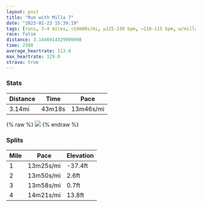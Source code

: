 ```yaml
---
layout: post
title: "Run with Milla 7"
date: "2023-01-23 15:39:19"
tags: [runs, 3-4 miles, <14m00s/mi, μ125-130 bpm, →110-115 bpm, w/milla]
race: false
distance: 3.1446914329999998
time: 2598
average_heartrate: 113.0
max_heartrate: 129.0
strava: true
---
```


### Stats

| Distance | Time | Pace |
|----------|------|------|
|3.14mi|43m18s|13m46s/mi|

{% raw %}
<img src='https://maps.googleapis.com/maps/api/staticmap?maptype=roadmap&path=enc:{cwwFbwsbMGr@Lt@Rb@FVAXWt@SXK?D?BB\?HDHPETBPOt@Er@IH_@|@UlA?bA@R@r@JIV@XLFL?PMz@MRQr@KRKb@[n@CXSl@k@vAK^BPPVBNGXO^Ib@?FHEg@zA?LvAz@lCvA^\NDt@d@nCnBtAt@~@\TXTd@RJnAV|Bt@~Bh@^PdA\^H|BMfBBXD`@Pl@`@VJZSZa@~@Gd@Nf@d@CzAE^K~BOfBEl@Ub@OKQSEc@HiDWMsAa@o@Ma@MQSCI?a@Ic@OYMMm@[GA[DiB?e@GwBq@]GeA_@mAS[OqCy@[QWe@s@e@[K{Ay@_A}@y@e@c@]iCwA{A_AmA{@_Ag@oA{@SUWMKOy@a@USI@KCK@MVKd@i@pAi@pBQd@]dAUZOv@@BB@BEF]\cABYXq@b@qABQN]Jc@HO@WWfAm@fBO^IL]nAUn@G\@@Zy@F_@Vu@Rs@nAaDFa@?GLg@DKHKb@HvBpAnCjBHBBA@BFI@BITF[I\DWLa@\wAZq@BQTs@bAsCCWJSDAb@gAAMLQ@SFOi@]c@k@IGG?YSGK@g@ASFU@Un@mBPWGEMSk@g@?EYWCOVi@D_@@g@MUK?UIIKD?AC@??[Kq@e@{@SQ?C&key=AIzaSyC1MId7bFpkLXNAaYhBSTb8jLyiSqzbDtM&size=800x800&markers=color:yellow|label:S|40.75598,-73.9981&markers=color:green|label:F|40.756999999999955,-73.99843999999999'>
{% endraw %}

### Splits

| Mile | Pace | Elevation |
|------|------|-----------|
|1|13m25s/mi|-37.4ft|
|2|13m50s/mi|2.6ft|
|3|13m58s/mi|0.7ft|
|4|14m21s/mi|13.8ft|
